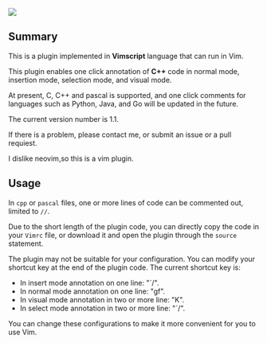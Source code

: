  ![](https://cdn.luogu.com.cn/upload/image_hosting/qgclyez5.png)

## Summary

This is a plugin implemented in **Vimscript** language that can run in Vim.

This plugin enables one click annotation of **C++** code in normal mode, insertion mode, selection mode, and visual mode.

At present, C, C++ and pascal is supported, and one click comments for languages such as Python, Java, and Go will be updated in the future.

The current version number is 1.1.

If there is a problem, please contact me, or submit an issue or a pull requiest.

I dislike neovim,so this is a vim plugin.

## Usage

In `cpp` or `pascal` files, one or more lines of code can be commented out, limited to `//`.

Due to the short length of the plugin code, you can directly copy the code in your `Vimrc` file, or download it and open the plugin through the `source` statement.

The plugin may not be suitable for your configuration. You can modify your shortcut key at the end of the plugin code. The current shortcut key is:

- In insert mode annotation on one line: "\`\/".
- In normal mode annotation on one line: "gf".
- In visual mode annotation in two or more line: "K".
- In select mode annotation in two or more line: "\`\/".

You can change these configurations to make it more convenient for you to use Vim.

